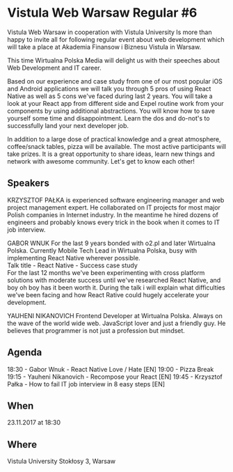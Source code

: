 # Vistula Web Warsaw Regular #6

Vistula Web Warsaw in cooperation with Vistula University Is more than happy to invite all for
following regular event about web development which will take a place at Akademia Finansow i Biznesu
Vistula in Warsaw.

This time Wirtualna Polska Media will delight us with their speeches about Web Development and IT
career.

Based on our experience and case study from one of our most popular iOS and Android applications we
will talk you through 5 pros of using React Native as well as 5 cons we've faced during last 2
years. You will take a look at your React app from different side and Expel routine work from your
components by using additional abstractions. You will know how to save yourself some time and
disappointment. Learn the dos and do-not's to successfully land your next developer job.

In addition to a large dose of practical knowledge and a great atmosphere, coffee/snack tables,
pizza will be available. The most active participants will take prizes. It is a great opportunity to
share ideas, learn new things and network with awesome community. Let's get to know each other!

## Speakers

KRZYSZTOF PAŁKA is experienced software engineering manager and web project management expert. He
collaborated on IT projects for most major Polish companies in Internet industry. In the meantime he
hired dozens of engineers and probably knows every trick in the book when it comes to IT job
interview.

GABOR WNUK For the last 9 years bonded with o2.pl and later Wirtualna Polska. Currently Mobile Tech
Lead in Wirtualna Polska, busy with implementing React Native wherever possible.\
Talk title - React Native - Success case study\
For the last 12 months we've been experimenting with cross platform solutions with moderate success
until we've researched React Native, and boy oh boy has it been worth it. During the talk i will
explain what difficulties we've been facing and how React Rative could hugely accelerate your
development.

YAUHENI NIKANOVICH Frontend Developer at Wirtualna Polska. Always on the wave of the world wide web.
JavaScript lover and just a friendly guy. He believes that programmer is not just a profession but
mindset.

## Agenda

18:30 - Gabor Wnuk - React Native Love / Hate [EN] 19:00 - Pizza Break 19:15 - Yauheni Nikanovich -
Recompose your React [EN] 19:45 - Krzysztof Pałka - How to fail IT job interview in 8 easy steps
[EN]

## When

23.11.2017 at 18:30

## Where

Vistula University Stokłosy 3, Warsaw
